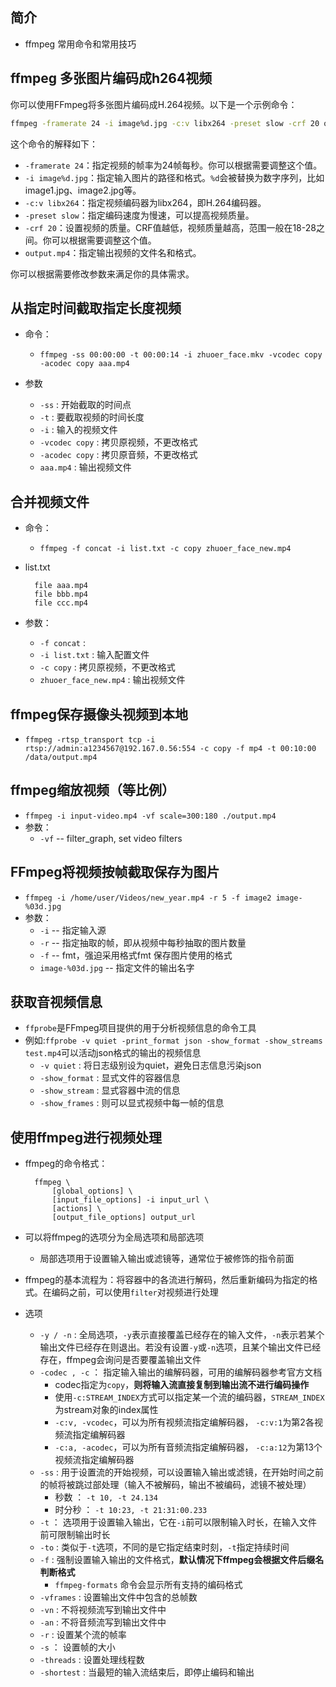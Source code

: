 ## 简介

+ ffmpeg 常用命令和常用技巧

## ffmpeg 多张图片编码成h264视频

你可以使用FFmpeg将多张图片编码成H.264视频。以下是一个示例命令：

```bash
ffmpeg -framerate 24 -i image%d.jpg -c:v libx264 -preset slow -crf 20 output.mp4
```

这个命令的解释如下：

- `-framerate 24`：指定视频的帧率为24帧每秒。你可以根据需要调整这个值。
- `-i image%d.jpg`：指定输入图片的路径和格式。`%d`会被替换为数字序列，比如image1.jpg、image2.jpg等。
- `-c:v libx264`：指定视频编码器为libx264，即H.264编码器。
- `-preset slow`：指定编码速度为慢速，可以提高视频质量。
- `-crf 20`：设置视频的质量。CRF值越低，视频质量越高，范围一般在18-28之间。你可以根据需要调整这个值。
- `output.mp4`：指定输出视频的文件名和格式。

你可以根据需要修改参数来满足你的具体需求。

## 从指定时间截取指定长度视频

+ 命令：
  + `ffmpeg -ss 00:00:00 -t 00:00:14 -i zhuoer_face.mkv -vcodec copy -acodec copy aaa.mp4`

+ 参数
  + `-ss` : 开始截取的时间点
  + `-t`  : 要截取视频的时间长度
  + `-i`  : 输入的视频文件
  + `-vcodec copy` : 拷贝原视频，不更改格式
  + `-acodec copy` : 拷贝原音频，不更改格式
  + `aaa.mp4` : 输出视频文件

## 合并视频文件

+ 命令：
  + `ffmpeg -f concat -i list.txt -c copy zhuoer_face_new.mp4`
+ list.txt
  ```
    file aaa.mp4
    file bbb.mp4
    file ccc.mp4
  ``` 

+ 参数：
  + `-f concat` : 
  + `-i list.txt` : 输入配置文件
  + `-c copy` : 拷贝原视频，不更改格式
  + `zhuoer_face_new.mp4` : 输出视频文件

## ffmpeg保存摄像头视频到本地

+ `ffmpeg -rtsp_transport tcp -i rtsp://admin:a1234567@192.167.0.56:554 -c copy -f mp4 -t 00:10:00 /data/output.mp4`

## ffmpeg缩放视频（等比例）

+ `ffmpeg -i input-video.mp4 -vf scale=300:180 ./output.mp4`
+ 参数：
  + `-vf`  --  filter_graph, set video filters

## FFmpeg将视频按帧截取保存为图片

+ `ffmpeg -i /home/user/Videos/new_year.mp4 -r 5 -f image2 image-%03d.jpg`
+ 参数：
  + `-i`  --  指定输入源
  + `-r`  --  指定抽取的帧，即从视频中每秒抽取的图片数量
  + `-f`  --  fmt，强迫采用格式fmt 保存图片使用的格式
  + `image-%03d.jpg`  --  指定文件的输出名字

## 获取音视频信息

+ `ffprobe`是FFmpeg项目提供的用于分析视频信息的命令工具
+ 例如:`ffprobe -v quiet -print_format json -show_format -show_streams test.mp4`可以活动json格式的输出的视频信息
  + `-v quiet` : 将日志级别设为quiet，避免日志信息污染json
  + `-show_format` : 显式文件的容器信息
  + `-show_stream` : 显式容器中流的信息
  + `-show_frames` : 则可以显式视频中每一帧的信息

## 使用ffmpeg进行视频处理

+ ffmpeg的命令格式：
  ```
    ffmpeg \
        [global_options] \
        [input_file_options] -i input_url \
        [actions] \
        [output_file_options] output_url
  ```
+ 可以将ffmpeg的选项分为全局选项和局部选项
  + 局部选项用于设置输入输出或滤镜等，通常位于被修饰的指令前面
+ ffmpeg的基本流程为：将容器中的各流进行解码，然后重新编码为指定的格式。在编码之前，可以使用`filter`对视频进行处理

+ 选项
  + `-y / -n` : 全局选项，`-y`表示直接覆盖已经存在的输入文件，`-n`表示若某个输出文件已经存在则退出。若没有设置`-y`或`-n`选项，且某个输出文件已经存在，ffmpeg会询问是否要覆盖输出文件
  + `-codec , -c` ： 指定输入输出的编解码器，可用的编解码器参考官方文档
    + codec指定为`copy`，**则将输入流直接复制到输出流不进行编码操作**
    + 使用`-c:STREAM_INDEX`方式可以指定某一个流的编码器，`STREAM_INDEX`为stream对象的index属性
    + `-c:v, -vcodec`，可以为所有视频流指定编解码器， `-c:v:1`为第2各视频流指定编解码器
    + `-c:a, -acodec`，可以为所有音频流指定编解码器， `-c:a:12`为第13个视频流指定编解码器
  + `-ss` : 用于设置流的开始视频，可以设置输入输出或滤镜，在开始时间之前的帧将被跳过部处理（输入不被解码，输出不被编码，滤镜不被处理）
    + 秒数 ： `-t 10, -t 24.134`
    + 时分秒 ： `-t 10:23, -t 21:31:00.233`
  + `-t` ： 选项用于设置输入输出，它在`-i`前可以限制输入时长，在输入文件前可限制输出时长
  + `-to` : 类似于`-t`选项，不同的是它指定结束时刻，`-t`指定持续时间
  + `-f` : 强制设置输入输出的文件格式，**默认情况下ffmpeg会根据文件后缀名判断格式**
    + `ffmpeg-formats` 命令会显示所有支持的编码格式
  + `-vframes` : 设置输出文件中包含的总帧数
  + `-vn` : 不将视频流写到输出文件中
  + `-an` : 不将音频流写到输出文件中
  + `-r` : 设置某个流的帧率
  + `-s` ： 设置帧的大小
  + `-threads` : 设置处理线程数
  + `-shortest` : 当最短的输入流结束后，即停止编码和输出
